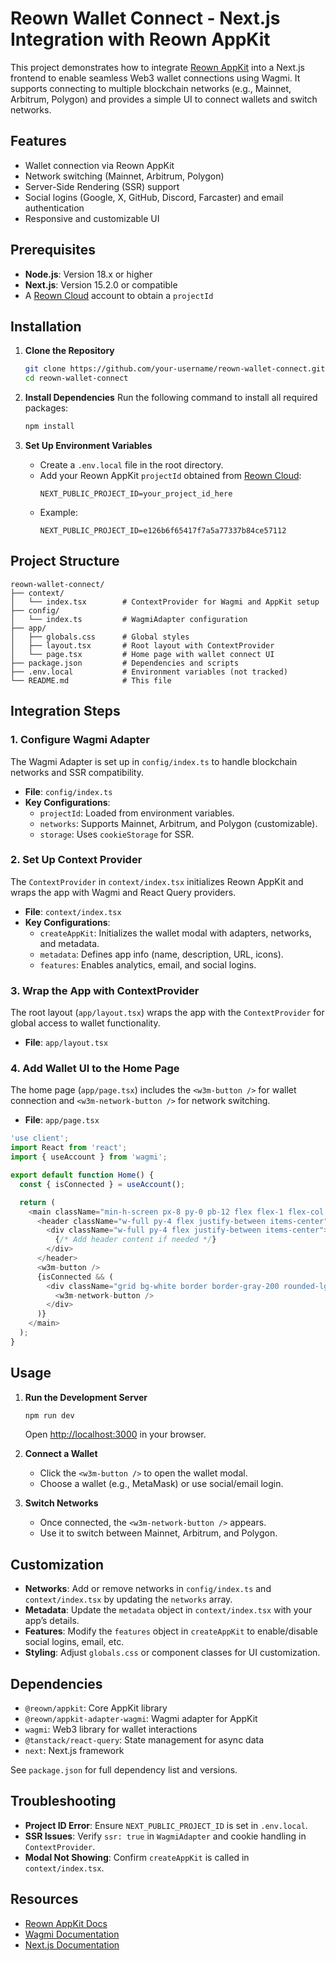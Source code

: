 # Reown Wallet Connect - Next.js Integration with Reown AppKit

This project demonstrates how to integrate [Reown AppKit](https://docs.reown.com/appkit/overview) into a Next.js frontend to enable seamless Web3 wallet connections using Wagmi. It supports connecting to multiple blockchain networks (e.g., Mainnet, Arbitrum, Polygon) and provides a simple UI to connect wallets and switch networks.

## Features
- Wallet connection via Reown AppKit
- Network switching (Mainnet, Arbitrum, Polygon)
- Server-Side Rendering (SSR) support
- Social logins (Google, X, GitHub, Discord, Farcaster) and email authentication
- Responsive and customizable UI

## Prerequisites
- **Node.js**: Version 18.x or higher
- **Next.js**: Version 15.2.0 or compatible
- A [Reown Cloud](https://cloud.reown.com) account to obtain a `projectId`

## Installation

1. **Clone the Repository**
   ```bash
   git clone https://github.com/your-username/reown-wallet-connect.git
   cd reown-wallet-connect
   ```

2. **Install Dependencies**
   Run the following command to install all required packages:
   ```bash
   npm install
   ```

3. **Set Up Environment Variables**
   - Create a `.env.local` file in the root directory.
   - Add your Reown AppKit `projectId` obtained from [Reown Cloud](https://cloud.reown.com):
     ```env
     NEXT_PUBLIC_PROJECT_ID=your_project_id_here
     ```
   - Example:
     ```
     NEXT_PUBLIC_PROJECT_ID=e126b6f65417f7a5a77337b84ce57112
     ```

## Project Structure
```
reown-wallet-connect/
├── context/
│   └── index.tsx        # ContextProvider for Wagmi and AppKit setup
├── config/
│   └── index.ts         # WagmiAdapter configuration
├── app/
│   ├── globals.css      # Global styles
│   ├── layout.tsx       # Root layout with ContextProvider
│   └── page.tsx         # Home page with wallet connect UI
├── package.json         # Dependencies and scripts
├── .env.local           # Environment variables (not tracked)
└── README.md            # This file
```

## Integration Steps

### 1. Configure Wagmi Adapter
The Wagmi Adapter is set up in `config/index.ts` to handle blockchain networks and SSR compatibility.

- **File**: `config/index.ts`
- **Key Configurations**:
  - `projectId`: Loaded from environment variables.
  - `networks`: Supports Mainnet, Arbitrum, and Polygon (customizable).
  - `storage`: Uses `cookieStorage` for SSR.



### 2. Set Up Context Provider
The `ContextProvider` in `context/index.tsx` initializes Reown AppKit and wraps the app with Wagmi and React Query providers.

- **File**: `context/index.tsx`
- **Key Configurations**:
  - `createAppKit`: Initializes the wallet modal with adapters, networks, and metadata.
  - `metadata`: Defines app info (name, description, URL, icons).
  - `features`: Enables analytics, email, and social logins.



### 3. Wrap the App with ContextProvider
The root layout (`app/layout.tsx`) wraps the app with the `ContextProvider` for global access to wallet functionality.

- **File**: `app/layout.tsx`


### 4. Add Wallet UI to the Home Page
The home page (`app/page.tsx`) includes the `<w3m-button />` for wallet connection and `<w3m-network-button />` for network switching.

- **File**: `app/page.tsx`

```ts
'use client';
import React from 'react';
import { useAccount } from 'wagmi';

export default function Home() {
  const { isConnected } = useAccount();

  return (
    <main className="min-h-screen px-8 py-0 pb-12 flex flex-1 flex-col items-center">
      <header className="w-full py-4 flex justify-between items-center">
        <div className="w-full py-4 flex justify-between items-center">
          {/* Add header content if needed */}
        </div>
      </header>
      <w3m-button />
      {isConnected && (
        <div className="grid bg-white border border-gray-200 rounded-lg overflow-hidden shadow-sm">
          <w3m-network-button />
        </div>
      )}
    </main>
  );
}
```

## Usage

1. **Run the Development Server**
   ```bash
   npm run dev
   ```
   Open [http://localhost:3000](http://localhost:3000) in your browser.

2. **Connect a Wallet**
   - Click the `<w3m-button />` to open the wallet modal.
   - Choose a wallet (e.g., MetaMask) or use social/email login.

3. **Switch Networks**
   - Once connected, the `<w3m-network-button />` appears.
   - Use it to switch between Mainnet, Arbitrum, and Polygon.

## Customization
- **Networks**: Add or remove networks in `config/index.ts` and `context/index.tsx` by updating the `networks` array.
- **Metadata**: Update the `metadata` object in `context/index.tsx` with your app’s details.
- **Features**: Modify the `features` object in `createAppKit` to enable/disable social logins, email, etc.
- **Styling**: Adjust `globals.css` or component classes for UI customization.

## Dependencies
- `@reown/appkit`: Core AppKit library
- `@reown/appkit-adapter-wagmi`: Wagmi adapter for AppKit
- `wagmi`: Web3 library for wallet interactions
- `@tanstack/react-query`: State management for async data
- `next`: Next.js framework

See `package.json` for full dependency list and versions.

## Troubleshooting
- **Project ID Error**: Ensure `NEXT_PUBLIC_PROJECT_ID` is set in `.env.local`.
- **SSR Issues**: Verify `ssr: true` in `WagmiAdapter` and cookie handling in `ContextProvider`.
- **Modal Not Showing**: Confirm `createAppKit` is called in `context/index.tsx`.

## Resources
- [Reown AppKit Docs](https://docs.reown.com/appkit/next/core/installation)
- [Wagmi Documentation](https://wagmi.sh/)
- [Next.js Documentation](https://nextjs.org/docs)



